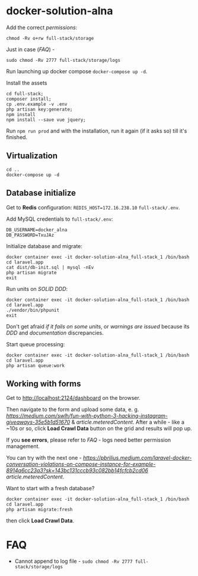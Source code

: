 # docker-solution-alna

Add the correct *permissions*:

```
chmod -Rv o+rw full-stack/storage
```

Just in case (*FAQ*) - 
```
sudo chmod -Rv 2777 full-stack/storage/logs
```

Run launching up docker compose `docker-compose up -d`.

Install the assets
```
cd full-stack;
composer install;
cp .env.example -v .env
php artisan key:generate;
npm install
npm install --save vue jquery;
```
Run `npm run prod` and with the installation, run it again (if it asks so) till it's finished.

## Virtualization

```
cd ..
docker-compose up -d
```

## Database initialize

Get to **Redis** configuration: `REDIS_HOST=172.16.238.10` `full-stack/.env`. 

Add MySQL credentials to `full-stack/.env`: 
```
DB_USERNAME=docker_alna
DB_PASSWORD=TxuJAz
```

Initialize database and migrate:
```
docker container exec -it docker-solution-alna_full-stack_1 /bin/bash
cd laravel.app
cat dist/db-init.sql | mysql -nEv
php artisan migrate
exit
```

Run units on *SOLID DDD*:
```
docker container exec -it docker-solution-alna_full-stack_1 /bin/bash
cd laravel.app
./vendor/bin/phpunit
exit
```

Don't get afraid *if it fails on some units*, or *warnings are issued* because its *DDD* and *documentation* discrepancies.

Start queue processing:
```
docker container exec -it docker-solution-alna_full-stack_1 /bin/bash
cd laravel.app
php artisan queue:work
```

## Working with forms

Get to [http://localhost:2124/dashboard](Dashboard) on the browser.


Then navigate to the form and upload some data, e. g. *https://medium.com/swlh/fun-with-python-3-hacking-instagram-giveaways-35e5b1d51670*
& *article.meteredContent*. After a while - like a ~10s or so, click **Load Crawl Data** button on the grid and results will pop up.

If you **see errors**, please refer to *FAQ* - logs need better permission management.

You can try with the next one - *https://pbrilius.medium.com/laravel-docker-conversation-violations-on-compose-instance-for-example-8914a6cc23a3?sk=143bc131cccb93c082bb14fcfcb2cd06* *article.meteredContent*.

Want to start with a fresh database?

```shell
docker container exec -it docker-solution-alna_full-stack_1 /bin/bash
cd laravel.app
php artisan migrate:fresh
```

then click **Load Crawl Data**.

# FAQ

* Cannot append to log file - `sudo chmod -Rv 2777 full-stack/storage/logs`